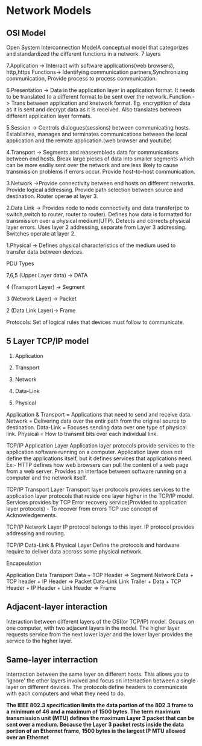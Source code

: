 # Network Models
## OSI Model
Open System Interconnection ModelA conceptual model that categorizes and standardized the different functions in a network.
7 layers

7.Application -> Interract with software applications(web browsers), http,https
		Functions-> Identifying communication partners,Synchronizing communication, Provide process to process communication.
		
6.Presentation -> Data in the application layer in application format. It needs to be translated to a different format to be sent over the network.
		Function -> Trans between application and knetwork format. Eg. encrypttion of data as it is sent and decrypt data as it is received. Also translates between different application layer formats.
		
5.Session -> Controls dialogues(sessions) between communicating hosts. Establishes, manages and terminates communications between the local application and the remote application.(web browser and youtube)

4.Transport -> Segments and reassembleds data for communications between end hosts. Break large pieses of data into smaller segments which can be more esdily sent over the network and are less likely to cause transmission problems if errors occur. Provide host-to-host communication.

3.Network ->Provide connectivity between end hosts on different networks. Provide logical addressing. Provide path selection between source and destination. Router operae at layer 3.

2.Data Link -> Provides node to node connectivity and data transfer(pc to switch,switch to router, router to router). Defines how data is formatted for transmission over a physical medium(UTP). Detects and corrects physical layer errors. Uses layer 2 addressing, separate from Layer 3 addressing. Switches operate at layer 2.

1.Physical -> Defines physical characteristics of the medium used to transfer data between devices.

PDU Types

7,6,5 (Upper Layer data) -> DATA

4 (Transport Layer) -> Segment

3 (Network Layer) -> Packet

2 (Data Link Layer)-> Frame

Protocols: Set of logical rules that devices must follow to communicate.

## 5 Layer TCP/IP model
1. Application

2. Transport 

3. Network

4. Data-Link

5. Physical

Application & Transport = Applications that need to send and receive data.
Network = Delivering data over the entir path from the original source to destination.
Data-Link = Focuses sending data over one type of physical link.
Physical = How to transmit bits over each individual link.

TCP/IP Application Layer
Application layer protocols provide services to the application software running on a computer. Application layer does not define the applications itself, but it defines services that applications need.
Ex:- HTTP defines how web browsers can pull the content of a web page from a web server.
Provides an interface between software running on a computer and the network itself.

TCP/IP Transport Layer
Transport layer protocols provides services to the application layer protocols that reside one layer higher in the TCP/IP model.
	Services provides by TCP
		Error recovery service(Provided to application layer protocols)
		- To recover from errors TCP use concept of Acknowledgements.
		
TCP/IP Network Layer
IP protocol belongs to this layer. IP protocol provides addressing and routing.

TCP/IP Data-Link & Physical Layer
Define the protocols and hardware require to deliver data accross some physical network.

Encapsulation

Application    Data
Transport      Data + TCP Header   => Segment
Network        Data + TCP header + IP Header   => Packet
Data-Link      Link Trailer + Data + TCP Header + IP Header + Link Header   => Frame

## Adjacent-layer interaction
Interaction between different layers of the OSI(or TCP/IP) model. Occurs on one computer, with two adjacent layers in the model. The higher layer requests service from the next lower layer and the lower layer provides the service to the higher layer.

## Same-layer interraction
Interraction between the same layer on different hosts. This allows you to 'ignore' the other layers involved and focus on interraction between a single layer on different devices. The protocols define headers to communicate with each computers and what they need to do.

**The IEEE 802.3 specification limits the data portion of the 802.3 frame to a minimum of 46 and a maximum of 1500 bytes. The term maximum transmission unit (MTU) defines the maximum Layer 3 packet
that can be sent over a medium. Because the Layer 3 packet rests inside the data portion of an Ethernet
frame, 1500 bytes is the largest IP MTU allowed over an Ethernet**